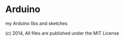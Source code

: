 Arduino
=======

my Arduino libs and sketches


(c) 2014, All files are published under the MIT License
